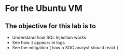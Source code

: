 # For the Ubuntu VM

## The objective for this lab is to
- Understand how SQL Injection works
- See how it appears in logs
- See the mitigation ( how a SOC analyst should react )
